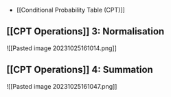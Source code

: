 - [[Conditional Probability Table (CPT)]]

## [[CPT Operations]] 3: Normalisation
![[Pasted image 20231025161014.png]]

## [[CPT Operations]] 4: Summation
![[Pasted image 20231025161047.png]]
